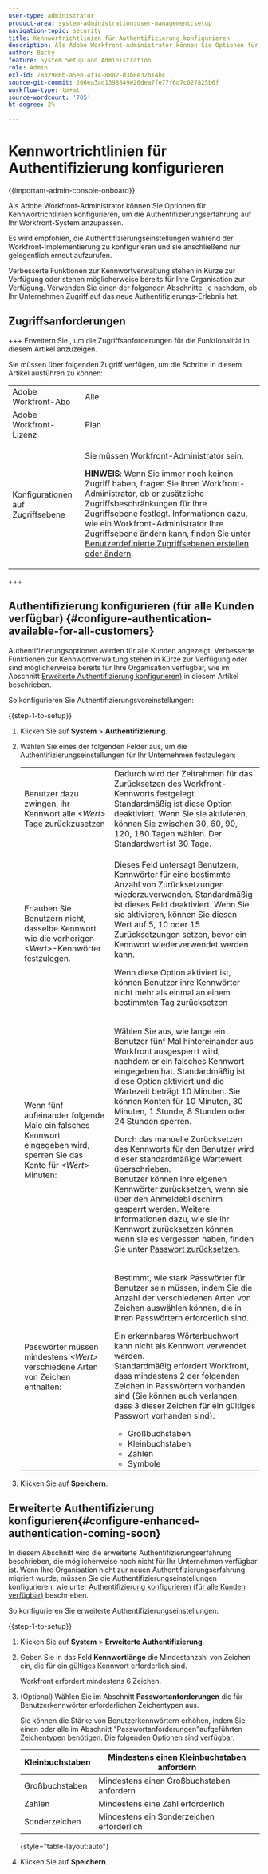 ```yaml
---
user-type: administrator
product-area: system-administration;user-management;setup
navigation-topic: security
title: Kennwortrichtlinien für Authentifizierung konfigurieren
description: Als Adobe Workfront-Administrator können Sie Optionen für Kennwortrichtlinien konfigurieren, um die Authentifizierungserfahrung auf Ihr Workfront-System anzupassen.
author: Becky
feature: System Setup and Administration
role: Admin
exl-id: 7832986b-a5e8-4f14-8802-d3b8e32b14bc
source-git-commit: 206ea3ad1398849e26dea7fe77f6d7c027825b6f
workflow-type: tm+mt
source-wordcount: '705'
ht-degree: 2%

---
```


# Kennwortrichtlinien für Authentifizierung konfigurieren

{{important-admin-console-onboard}}

Als Adobe Workfront-Administrator können Sie Optionen für Kennwortrichtlinien konfigurieren, um die Authentifizierungserfahrung auf Ihr Workfront-System anzupassen.

Es wird empfohlen, die Authentifizierungseinstellungen während der Workfront-Implementierung zu konfigurieren und sie anschließend nur gelegentlich erneut aufzurufen.

Verbesserte Funktionen zur Kennwortverwaltung stehen in Kürze zur Verfügung oder stehen möglicherweise bereits für Ihre Organisation zur Verfügung. Verwenden Sie einen der folgenden Abschnitte, je nachdem, ob Ihr Unternehmen Zugriff auf das neue Authentifizierungs-Erlebnis hat.

## Zugriffsanforderungen

+++ Erweitern Sie , um die Zugriffsanforderungen für die Funktionalität in diesem Artikel anzuzeigen.

Sie müssen über folgenden Zugriff verfügen, um die Schritte in diesem Artikel ausführen zu können:

<table style="table-layout:auto"> 
 <col> 
 <col> 
 <tbody> 
  <tr> 
   <td role="rowheader">Adobe Workfront-Abo</td> 
   <td>Alle</td> 
  </tr> 
  <tr> 
   <td role="rowheader">Adobe Workfront-Lizenz</td> 
   <td>Plan</td> 
  </tr> 
  <tr> 
   <td role="rowheader">Konfigurationen auf Zugriffsebene</td> 
   <td> <p>Sie müssen Workfront-Administrator sein.</p> <p><b>HINWEIS</b>: Wenn Sie immer noch keinen Zugriff haben, fragen Sie Ihren Workfront-Administrator, ob er zusätzliche Zugriffsbeschränkungen für Ihre Zugriffsebene festlegt. Informationen dazu, wie ein Workfront-Administrator Ihre Zugriffsebene ändern kann, finden Sie unter <a href="../../../administration-and-setup/add-users/configure-and-grant-access/create-modify-access-levels.md" class="MCXref xref">Benutzerdefinierte Zugriffsebenen erstellen oder ändern</a>.</p> </td> 
  </tr> 
 </tbody> 
</table>

+++

## Authentifizierung konfigurieren (für alle Kunden verfügbar) {#configure-authentication-available-for-all-customers}

Authentifizierungsoptionen werden für alle Kunden angezeigt. Verbesserte Funktionen zur Kennwortverwaltung stehen in Kürze zur Verfügung oder sind möglicherweise bereits für Ihre Organisation verfügbar, wie im Abschnitt [Erweiterte Authentifizierung konfigurieren)](#configure-enhanced-authentication-coming-soon) in diesem Artikel beschrieben.

So konfigurieren Sie Authentifizierungsvoreinstellungen:

{{step-1-to-setup}}

1. Klicken Sie auf **System** > **Authentifizierung**.

1. Wählen Sie eines der folgenden Felder aus, um die Authentifizierungseinstellungen für Ihr Unternehmen festzulegen:

   <table style="table-layout:auto"> 
    <col> 
    <col> 
    <tbody> 
     <tr> 
      <td role="rowheader">Benutzer dazu zwingen, ihr Kennwort alle <em>&lt;Wert&gt;</em> Tage zurückzusetzen</td> 
      <td>Dadurch wird der Zeitrahmen für das Zurücksetzen des Workfront-Kennworts festgelegt. Standardmäßig ist diese Option deaktiviert. Wenn Sie sie aktivieren, können Sie zwischen 30, 60, 90, 120, 180 Tagen wählen. Der Standardwert ist 30 Tage.</td> 
     </tr> 
     <tr> 
      <td role="rowheader">Erlauben Sie Benutzern nicht, dasselbe Kennwort wie die vorherigen <em>&lt;Wert&gt;</em>-Kennwörter festzulegen.</td> 
      <td> <p>Dieses Feld untersagt Benutzern, Kennwörter für eine bestimmte Anzahl von Zurücksetzungen wiederzuverwenden. Standardmäßig ist dieses Feld deaktiviert. Wenn Sie sie aktivieren, können Sie diesen Wert auf 5, 10 oder 15 Zurücksetzungen setzen, bevor ein Kennwort wiederverwendet werden kann.</p> <p>Wenn diese Option aktiviert ist, können Benutzer ihre Kennwörter nicht mehr als einmal an einem bestimmten Tag zurücksetzen</p> </td> 
     </tr> 
     <tr> 
      <td role="rowheader">Wenn fünf aufeinander folgende Male ein falsches Kennwort eingegeben wird, sperren Sie das Konto für <em>&lt;Wert&gt;</em> Minuten: </td> 
      <td> <p>Wählen Sie aus, wie lange ein Benutzer fünf Mal hintereinander aus Workfront ausgesperrt wird, nachdem er ein falsches Kennwort eingegeben hat. Standardmäßig ist diese Option aktiviert und die Wartezeit beträgt 10 Minuten. Sie können Konten für 10 Minuten, 30 Minuten, 1 Stunde, 8 Stunden oder 24 Stunden sperren. </p> <p>Durch das manuelle Zurücksetzen des Kennworts für den Benutzer wird dieser standardmäßige Wartewert überschrieben. <br>Benutzer können ihre eigenen Kennwörter zurücksetzen, wenn sie über den Anmeldebildschirm gesperrt werden. Weitere Informationen dazu, wie sie ihr Kennwort zurücksetzen können, wenn sie es vergessen haben, finden Sie unter <a href="../../../workfront-basics/manage-your-account-and-profile/managing-your-workfront-account/reset-your-password.md" class="MCXref xref">Passwort zurücksetzen</a>.</p> </td> 
     </tr> 
     <tr> 
      <td role="rowheader">Passwörter müssen mindestens <em>&lt;Wert&gt;</em> verschiedene Arten von Zeichen enthalten:</td> 
      <td> <p>Bestimmt, wie stark Passwörter für Benutzer sein müssen, indem Sie die Anzahl der verschiedenen Arten von Zeichen auswählen können, die in Ihren Passwörtern erforderlich sind.</p> <p>Ein erkennbares Wörterbuchwort kann nicht als Kennwort verwendet werden.<br>Standardmäßig erfordert Workfront, dass mindestens 2 der folgenden Zeichen in Passwörtern vorhanden sind (Sie können auch verlangen, dass 3 dieser Zeichen für ein gültiges Passwort vorhanden sind): </p> 
       <ul> 
        <li>Großbuchstaben</li> 
        <li>Kleinbuchstaben</li> 
        <li>Zahlen</li> 
        <li>Symbole</li> 
       </ul> </td> 
     </tr> 
    </tbody> 
   </table>

1. Klicken Sie auf **Speichern**.

## Erweiterte Authentifizierung konfigurieren{#configure-enhanced-authentication-coming-soon}

In diesem Abschnitt wird die erweiterte Authentifizierungserfahrung beschrieben, die möglicherweise noch nicht für Ihr Unternehmen verfügbar ist. Wenn Ihre Organisation nicht zur neuen Authentifizierungserfahrung migriert wurde, müssen Sie die Authentifizierungseinstellungen konfigurieren, wie unter [Authentifizierung konfigurieren (für alle Kunden verfügbar)](#configure-authentication-available-for-all-customers) beschrieben.

So konfigurieren Sie erweiterte Authentifizierungseinstellungen:

{{step-1-to-setup}}

1. Klicken Sie auf **System** > **Erweiterte Authentifizierung**.
1. Geben Sie in das Feld **Kennwortlänge** die Mindestanzahl von Zeichen ein, die für ein gültiges Kennwort erforderlich sind.

   Workfront erfordert mindestens 6 Zeichen.

1. (Optional) Wählen Sie im Abschnitt **Passwortanforderungen** die für Benutzerkennwörter erforderlichen Zeichentypen aus.

   Sie können die Stärke von Benutzerkennwörtern erhöhen, indem Sie einen oder alle im Abschnitt &quot;Passwortanforderungen&quot;aufgeführten Zeichentypen benötigen. Die folgenden Optionen sind verfügbar:

   | Kleinbuchstaben | Mindestens einen Kleinbuchstaben anfordern |
   |---|---|
   | Großbuchstaben | Mindestens einen Großbuchstaben anfordern |
   | Zahlen | Mindestens eine Zahl erforderlich |
   | Sonderzeichen | Mindestens ein Sonderzeichen erforderlich |

   {style="table-layout:auto"}

1. Klicken Sie auf **Speichern**.
